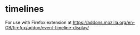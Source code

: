 # timelines
For use with Firefox extension at https://addons.mozilla.org/en-GB/firefox/addon/event-timeline-display/
